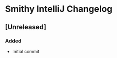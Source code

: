 <!-- Keep a Changelog guide -> https://keepachangelog.com -->

# Smithy IntelliJ Changelog

## [Unreleased]
### Added
- Initial commit

